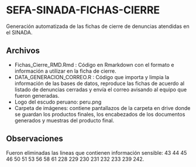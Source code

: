 # SEFA-SINADA-FICHAS-CIERRE

Generación automatizada  de las fichas de cierre de denuncias atendidas en el SINADA.

## Archivos

- Fichas_Cierre_RMD.Rmd : Código en Rmarkdown con el formato e información a utilizar en la ficha de cierre.
- DATA_GENERACION_CORREO.R : Código que importa y limpia la información de las bases de datos, reproduce las fichas de acuerdo al listado de denuncias cerradas y envía el correo avisando al equipo que fueron generadas.
- Logo del escudo peruano: peru.png
- Carpeta de imágenes: contiene pantallazos de la carpeta en drive donde se guardan los productos finales, los encabezados de los documentos generados y muestras del producto final.

## Observaciones

Fueron eliminadas las lineas que contienen información sensible: 43 44 45 46 50 51 53 56 58 61 228 229 230 231 232 233 239 242.

